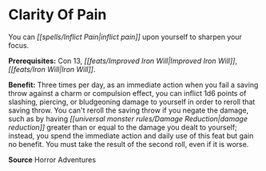 ﻿---
cssclass: [feats]

---
# Clarity Of Pain

You can _[[spells/Inflict Pain|inflict pain]]_ upon yourself to sharpen your focus.

**Prerequisites:** Con 13, _[[feats/Improved Iron Will|Improved Iron Will]]_, _[[feats/Iron Will|Iron Will]]_.

**Benefit:** Three times per day, as an immediate action when you fail a saving throw against a charm or compulsion effect, you can inflict 1d6 points of slashing, piercing, or bludgeoning damage to yourself in order to reroll that saving throw. You can't reroll the saving throw if you negate the damage, such as by having _[[universal monster rules/Damage Reduction|damage reduction]]_ greater than or equal to the damage you dealt to yourself; instead, you spend the immediate action and daily use of this feat but gain no benefit. You must take the result of the second roll, even if it is worse.

**Source** Horror Adventures